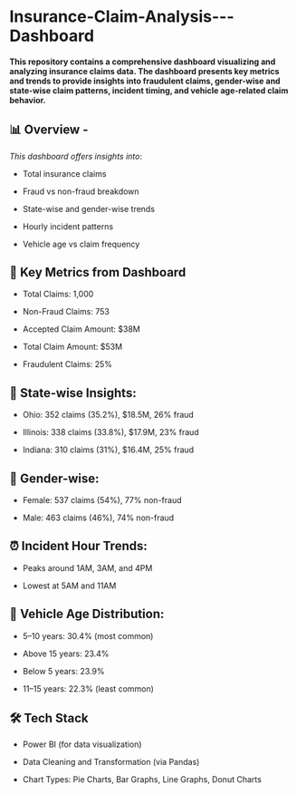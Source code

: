 # Insurance-Claim-Analysis---Dashboard
#### This repository contains a comprehensive dashboard visualizing and analyzing insurance claims data. The dashboard presents key metrics and trends to provide insights into fraudulent claims, gender-wise and state-wise claim patterns, incident timing, and vehicle age-related claim behavior.

## 📊 **Overview** -
   _This dashboard offers insights into_:

   - Total insurance claims

   - Fraud vs non-fraud breakdown

   - State-wise and gender-wise trends

   - Hourly incident patterns

   - Vehicle age vs claim frequency


## 📌 **Key Metrics from Dashboard** 

   - Total Claims: 1,000

   - Non-Fraud Claims: 753

   - Accepted Claim Amount: $38M

   - Total Claim Amount: $53M

   - Fraudulent Claims: 25%


## 📍 **State-wise Insights:**
   - Ohio: 352 claims (35.2%), $18.5M, 26% fraud

   - Illinois: 338 claims (33.8%), $17.9M, 23% fraud

   - Indiana: 310 claims (31%), $16.4M, 25% fraud


## 👥 **Gender-wise:**

   - Female: 537 claims (54%), 77% non-fraud

   - Male: 463 claims (46%), 74% non-fraud


## ⏰ **Incident Hour Trends:**

   - Peaks around 1AM, 3AM, and 4PM

   - Lowest at 5AM and 11AM
 

## 🚙 **Vehicle Age Distribution:**

   - 5–10 years: 30.4% (most common)

   - Above 15 years: 23.4%

   - Below 5 years: 23.9%

   - 11–15 years: 22.3% (least common)


## 🛠 **Tech Stack**

   - Power BI (for data visualization)

   - Data Cleaning and Transformation (via Pandas)

   - Chart Types: Pie Charts, Bar Graphs, Line Graphs, Donut Charts

